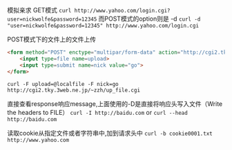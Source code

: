 模拟亲求
GET模式
`curl http://www.yahoo.com/login.cgi?user=nickwolfe&password=12345`
而POST模式的option则是 -d
`curl -d "user=nickwolfe&password=12345" http://www.yahoo.com/login.cgi`

POST模式下的文件上的文件上传
```html
<form method="POST" enctype="multipar/form-data" action="http://cgi2.tky.3web.ne.jp/~zzh/up_file.cgi">
    <input type=file name=upload>
    <input type=submit name=nick value="go">
</form>
```
`curl -F upload=@localfile -F nick=go http://cgi2.tky.3web.ne.jp/~zzh/up_file.cgi`

直接查看response响应message,上面使用的-D是直接将响应头写入文件（Write the headers to FILE）
`curl -I http://baidu.com` or `curl --head http://baidu.com`

读取cookie从指定文件或者字符串中,加到请求头中
`curl -b cookie0001.txt http://www.yahoo.com`